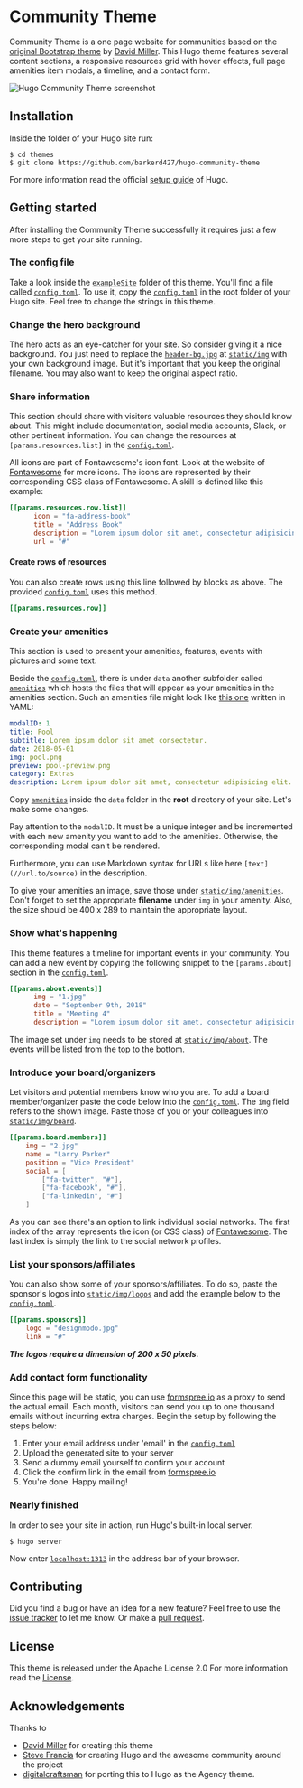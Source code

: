 # Community Theme

Community Theme is a one page website for communities based on the [original Bootstrap theme](//github.com/IronSummitMedia/startbootstrap-agency) by [David Miller](//github.com/davidtmiller). This Hugo theme features several content sections, a responsive resources grid with hover effects, full page amenities item modals, a timeline, and a contact form.

![Hugo Community Theme screenshot](images/screenshot.png)

## Installation

Inside the folder of your Hugo site run:

    $ cd themes
    $ git clone https://github.com/barkerd427/hugo-community-theme

For more information read the official [setup guide](//gohugo.io/overview/installing/) of Hugo.

## Getting started

After installing the Community Theme successfully it requires just a few more steps to get your site running.

### The config file

Take a look inside the [`exampleSite`](exampleSite) folder of this theme. You'll find a file called [`config.toml`](exampleSite/config.toml). To use it, copy the [`config.toml`](exampleSite/config.toml) in the root folder of your Hugo site. Feel free to change the strings in this theme.

### Change the hero background

The hero acts as an eye-catcher for your site. So consider giving it a nice background. You just need to replace the [`header-bg.jpg`](static/img/header-bg.jpg) at [`static/img`](static/img) with your own background image. But it's important that you keep the original filename. You may also want to keep the original aspect ratio.

### Share information

This section should share with visitors valuable resources they should know about. This might include documentation, social media accounts, Slack, or other pertinent information. You can change the resources at `[params.resources.list]` in the [`config.toml`](exampleSite/config.toml).

All icons are part of Fontawesome's icon font. Look at the website of [Fontawesome](//fortawesome.github.io/Font-Awesome/icons/) for more icons. The icons are represented by their corresponding CSS class of Fontawesome. A skill is defined like this example:

```toml
[[params.resources.row.list]]
      icon = "fa-address-book"
      title = "Address Book"
      description = "Lorem ipsum dolor sit amet, consectetur adipisicing elit. Minima maxime quam architecto quo inventore harum ex magni, dicta impedit."
      url = "#"
```

#### Create rows of resources

You can also create rows using this line followed by blocks as above. The provided [`config.toml`](exampleSite/config.toml) uses this method.

```toml
[[params.resources.row]]
```

### Create your amenities

This section is used to present your amenities, features, events with pictures and some text.

Beside the [`config.toml`](exampleSite/config.toml), there is under `data` another subfolder called [`amenities`](exampleSite/data/amenities) which hosts the files that will appear as your amenities in the amenities section. Such an amenities file might look like [this one](exampleSite/data/amenities/amenities-1.yaml) written in YAML:

```yaml
modalID: 1
title: Pool
subtitle: Lorem ipsum dolor sit amet consectetur.
date: 2018-05-01
img: pool.png
preview: pool-preview.png
category: Extras
description: Lorem ipsum dolor sit amet, consectetur adipisicing elit. Sunt ut voluptatum eius sapiente, totam reiciendis temporibus qui quibusdam, recusandae sit vero unde, sed, incidunt et ea quo dolore laudantium consectetur![here](//getdpd.com/cart/hoplink/18076?referrer=bvbo4kax5k8ogc).
```

Copy [`amenities`](exampleSite/data/amenities) inside the `data` folder in the **root** directory of your site. Let's make some changes.

Pay attention to the `modalID`. It must be a unique integer and be incremented with each new amenity you want to add to the amenities. Otherwise, the corresponding modal can't be rendered.

Furthermore, you can use Markdown syntax for URLs like here `[text](//url.to/source)` in the description.

To give your amenities an image, save those under [`static/img/amenities`](static/img/amenities). Don't forget to set the appropriate **filename** under `img` in your amenity. Also, the size should be 400 x 289 to maintain the appropriate layout.

### Show what's happening

This theme features a timeline for important events in your community. You can add a new event by copying the following snippet to the `[params.about]` section in the [`config.toml`](exampleSite/config.toml).

```toml
[[params.about.events]]
      img = "1.jpg"
      date = "September 9th, 2018"
      title = "Meeting 4"
      description = "Lorem ipsum dolor sit amet, consectetur adipisicing elit. Sunt ut voluptatum eius sapiente, totam reiciendis temporibus qui quibusdam, recusandae sit vero unde, sed, incidunt et ea quo dolore laudantium consectetur!"
```

The image set under `img` needs to be stored at [`static/img/about`](static/img/about). The events will be listed from the top to the bottom.

### Introduce your board/organizers

Let visitors and potential members know who you are. To add a board member/organizer paste the code below into the [`config.toml`](exampleSite/config.toml). The `img` field refers to the shown image. Paste those of you or your colleagues into [`static/img/board`](static/img/board).

```toml
[[params.board.members]]
    img = "2.jpg"
    name = "Larry Parker"
    position = "Vice President"
    social = [
        ["fa-twitter", "#"],
        ["fa-facebook", "#"],
        ["fa-linkedin", "#"]
    ]
```

As you can see there's an option to link individual social networks. The first index of the array represents the icon (or CSS class) of [Fontawesome](//fortawesome.github.io/Font-Awesome/icons/). The last index is simply the link to the social network profiles.

### List your sponsors/affiliates

You can also show some of your sponsors/affiliates. To do so, paste the sponsor's logos into [`static/img/logos`](static/img/logos) and add the example below to the [`config.toml`](exampleSite/config.toml).

```toml
[[params.sponsors]]
    logo = "designmodo.jpg"
    link = "#"
```

***The logos require a dimension of 200 x 50 pixels.***

### Add contact form functionality

Since this page will be static, you can use [formspree.io](//formspree.io/) as a proxy to send the actual email. Each month, visitors can send you up to one thousand emails without incurring extra charges. Begin the setup by following the steps below:

1. Enter your email address under 'email' in the [`config.toml`](exampleSite/config.toml)
2. Upload the generated site to your server
3. Send a dummy email yourself to confirm your account
4. Click the confirm link in the email from [formspree.io](//formspree.io/)
5. You're done. Happy mailing!

### Nearly finished

In order to see your site in action, run Hugo's built-in local server.

    $ hugo server

Now enter [`localhost:1313`](http://localhost:1313/) in the address bar of your browser.

## Contributing

Did you find a bug or have an idea for a new feature? Feel free to use the [issue tracker](//github.com/barkerd427/hugo-community-theme/issues) to let me know. Or make a [pull request](//github.com/barkerd427/hugo-community-theme/pulls).

## License

This theme is released under the Apache License 2.0 For more information read the [License](LICENSE).

## Acknowledgements

Thanks to

- [David Miller](//github.com/davidtmiller) for creating this theme
- [Steve Francia](//github.com/spf13) for creating Hugo and the awesome community around the project
- [digitalcraftsman](//github.com/digitalcraftsman) for porting this to Hugo as the Agency theme.
